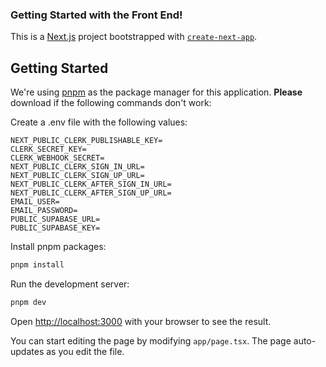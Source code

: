 ### Getting Started with the Front End!

This is a [Next.js](https://nextjs.org/) project bootstrapped with [`create-next-app`](https://github.com/vercel/next.js/tree/canary/packages/create-next-app).

## Getting Started

We're using [pnpm](https://pnpm.io/) as the package manager for this application. **Please** download if the following commands don't work:


Create a .env file with the following values:

    NEXT_PUBLIC_CLERK_PUBLISHABLE_KEY=
    CLERK_SECRET_KEY=
    CLERK_WEBHOOK_SECRET=
    NEXT_PUBLIC_CLERK_SIGN_IN_URL=
    NEXT_PUBLIC_CLERK_SIGN_UP_URL=
    NEXT_PUBLIC_CLERK_AFTER_SIGN_IN_URL=
    NEXT_PUBLIC_CLERK_AFTER_SIGN_UP_URL=
    EMAIL_USER=
    EMAIL_PASSWORD=
    PUBLIC_SUPABASE_URL=
    PUBLIC_SUPABASE_KEY=

Install pnpm packages:
```bash
pnpm install
```

Run the development server:

```bash
pnpm dev
```

Open [http://localhost:3000](http://localhost:3000) with your browser to see the result.

You can start editing the page by modifying `app/page.tsx`. The page auto-updates as you edit the file.